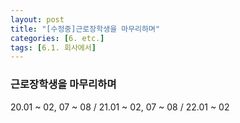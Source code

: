 ```yaml
---
layout: post
title: "[수정중]근로장학생을 마무리하며"
categories: [6. etc.]
tags: [6.1. 회사에서]
---
```


### 근로장학생을 마무리하며

20.01 ~ 02, 07 ~ 08 / 21.01 ~ 02, 07 ~ 08 / 22.01 ~ 02
